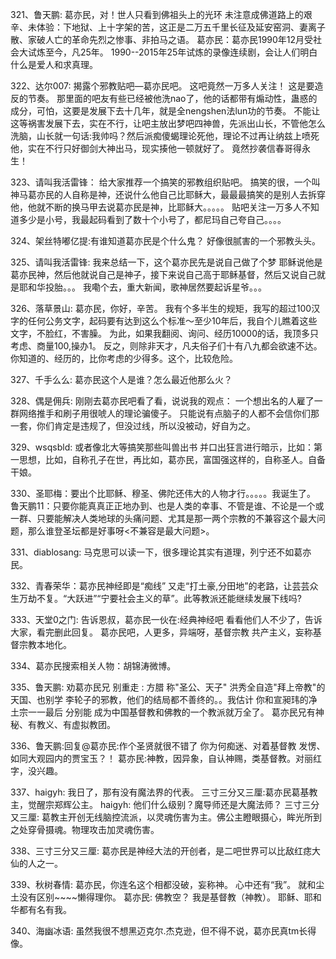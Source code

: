 321、鲁天鹏: 葛亦民，对！世人只看到佛祖头上的光环
未注意成佛道路上的艰辛、未体验：下地狱、上十字架的苦，这正是二万五千里长征及延安窑洞、妻离子散、家破人亡的革命先烈之惨事、非拍马之语。
葛亦民：葛亦民1990年12月受社会大试炼至今，凡25年。
1990--2015年25年试炼的录像连续剧，会让人们明白什么是爱人和求真理。

322、达尔007: 揭露个邪教贴吧—葛亦民吧。
这吧竟然一万多人关注！
这是要造反的节奏。 
那里面的吧友有些已经被他洗nao了，他的话都带有煽动性，蛊惑的成分，可怕，这要是发展下去十几年，就是全nengshen法lun功的节奏。
不能让这等祸害发展下去，实在不行，让吧主放出梦吧四神兽，先派出山长，不管他怎么洗脑，山长就一句话:我帅吗？然后派痴傻蝎理论死他，理论不过再让纳兹上喷死他，实在不行只好御剑大神出马，现实揍他一顿就好了。
竟然抄袭信春哥得永生！

323、请叫我活雷锋： 给大家推荐一个搞笑的邪教组织贴吧。
搞笑的很，一个叫神马葛亦民的人自称是神，还说什么他自己比耶稣大，最最最搞笑的是别人去拆穿他，他就不断的换马甲去说葛亦民是神，比耶稣大。。。。。
贴吧关注一万多人不知道多少是小号，我最起码看到了数十个小号了，都尼玛自己夸自己。。。。

324、架丝特嘟亿提:有谁知道葛亦民是个什么鬼？
好像很腻害的一个邪教头头。

325、请叫我活雷锋: 我来总结一下，这个葛亦民先是说自己做了个梦
耶稣说他是葛亦民神，然后他就说自己是神子，接下来说自己高于耶稣基督，然后又说自己就是耶和华投胎。。。
我嘞个去，重大新闻，歌神居然要起诉星爷。。。

326、落草景山: 葛亦民，你好，辛苦。
我有个多半生的规矩，我写的超过100汉字的任何公务文字，起码要有达到这么个标准～至少10年后，我自个儿瞧着这些文字，不脸红，不害臊。
为此，如果我翻阅、询问、经历10000的话，我顶多只考虑、商量100,操办1。
反之，则除非天才，凡夫俗子们十有八九都会欲速不达。
你知道的、经历的，比你考虑的少得多。这个，比较危险。

327、千手么么: 葛亦民这个人是谁？怎么最近他那么火？

328、偶是佣兵: 刚刚去葛亦民吧看了看，说说我的观点：
一个想出名的人雇了一群网络推手和刷子用很唬人的理论骗傻子。
只能说有点脑子的人都不会信你们那一套，你们肯定是违规了，但没过线，所以没被动，好自为之。

329、wsqsbld: 或者像北大等搞笑那些叫兽出书
并口出狂言进行暗示，比如：第一思想，比如，自称孔子在世，再比如，葛亦民，富国强这样的，自称圣人。自备干娘。

330、圣耶梅：要出个比耶稣、穆圣、佛陀还伟大的人物才行。。。。。我诞生了。 
鲁天鹏11：只要你能真真正正地办到、也是人类的幸事、不管是谁、不论是一个或一群、只要能解决人类地球的头痛问题、尤其是那一两个宗教的不兼容这个最大问题，那么谁登圣坛都是好事呀<不兼容是最大问题>。

331、diablosang: 马克思可以读一下，很多理论其实有道理，列宁还不如葛亦民。

332、青春荣华：葛亦民神经即是“痴线”
又走“打土豪,分田地”的老路，让芸芸众生万劫不复。“大跃进”“宁要社会主义的草”。此等教派还能继续发展下线吗?

333、天堂0之门: 告诉恩叔，葛亦民一伙在:经典神经吧
看看他们人不少了，告诉大家，看完删此回复。
葛亦民吧，人更多，异端呀，基督宗教 共产主义，妄称基督宗教本地化。

334、葛亦民搜索相关人物：胡锦涛微博。

335、鲁天鹏: 劝葛亦民兄 别重走 : 方腊 称"圣公、天子"
洪秀全自造"拜上帝教"的天国、也别学 李轮子的邪教，他们的结局都不善终的。。我估计 你和宣昶玮的净土宗一一最后 分别能 成为中国基督教和佛教的一个教派就万全了。
葛亦民兄有神秘、有教义、有虚拟教团。

336、鲁天鹏:回复@葛亦民:作个圣贤就很不错了
你为何痴迷、对着基督教 发愣、如同大观园内的贾宝玉？！
葛亦民:神教，因异象，自认神赐，类基督教。对丽红字，没兴趣。

337、haigyh: 我日了，那有没有魔法界的代表。
三寸三分又三厘:葛亦民葛基教主，觉醒宗郑辉公主。
haigyh: 他们什么级别？魔导师还是大魔法师？
三寸三分又三厘: 葛教主开创无线脑控流派，以灵魂伤害为主。佛公主瞪眼摄心，眸光所到之处穿骨摄魂。物理攻击加灵魂伤害。

338、三寸三分又三厘: 葛亦民是神经大法的开创者，是二吧世界可以比敌红痣大仙的人之一。

339、秋树春情: 葛亦民，你连名这个相都没破，妄称神。
心中还有“我”。 就和尘土没有区别~~~~懒得理你。
葛亦民: 佛教空？
我是基督教（神教）。
耶稣、耶和华都有名有我。

340、海幽冰语: 虽然我很不想黑迈克尔.杰克逊，但不得不说，葛亦民真tm长得像。